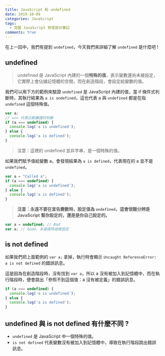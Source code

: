 ```yaml
---
title: JavaScript 和 undefined
date: 2019-10-09
categories: JavaScript
tags:
  - 克服 JavaScript 奇怪部分筆記
comments: true
---
```

在上一回中，我們有提到 `undefined`，今天我們來詳細了解 `undefined` 是什麼吧 !

## undefined
> undefined 是 JavaScript 內建的一個**特殊的值**，表示變數還尚未被設定，它實際上會佔據記憶體的空間，而在創造階段，會設定給變數的值。

我們可以用下方的範例來驗證 `undefined` 是 JavaScript 內建的值，當 if 條件式判斷時，其執行結果為 `a is undefined`，這也代表 a 與 `undefined` 都是在指 `undefined` 這個特殊值。

``` JavaScript
var a;
// === 代表比較嚴謹的判斷
if (a === undefined) {
  console.log('a is undefined');
} else {
  console.log('a is defined');
}
```
> 注意：這裡的 undefined 並非字串，是一個特殊的值。

如果我們賦予值給變數 a，會發現結果為 `a is defined`，代表現在的 a 並不是 `undefined`。

``` JavaScript
var a = "Called a";
if (a === undefined) {
  console.log('a is undefined');
} else {
  console.log('a is defined');
}
```

> **注意：永遠不要在宣告變數時，設定值為 `undefined`，這會很難分辨是 JavaScript 幫你設定的，還是是你自己設定的。**

``` JavaScript
var a = undefined; // Bad
var a; // Good，永遠保持這樣設定
```

## is not defined
如果我們把上面範例的 `var a;` 拿掉，執行時會顯示 `Uncaught ReferenceError: a is not defined` 的錯誤訊息。

這是因為在創造階段時，沒有找到 `var a`，所以 a 沒有被加入到記憶體中，而在執行階段時，便會跳出「參照不到這個值：a 沒有被定義」的錯誤訊息。

``` JavaScript
if (a === undefined) {
  console.log('a is undefined');
} else {
  console.log('a is defined');
}
```

## undefined 與 is not defined 有什麼不同 ?
* `undefined` 是 JavaScript 中一個特殊的值。
* `is not defined` 代表變數沒有被加入到記憶體中，導致在執行階段跳出錯誤訊息。
